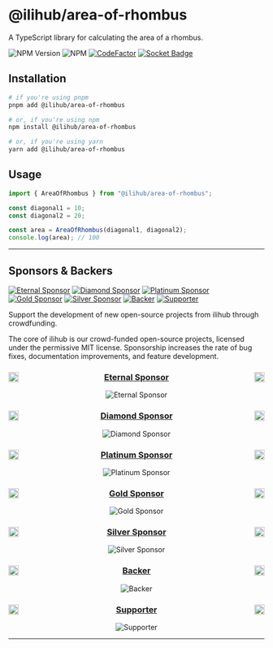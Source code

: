 # @ilihub/area-of-rhombus

A TypeScript library for calculating the area of a rhombus.

![NPM Version](https://img.shields.io/npm/v/%40ilihub%2Farea-of-rhombus?color=33cd56&logo=npm)
![NPM](https://img.shields.io/npm/l/%40ilihub%2Farea-of-rhombus)
[![CodeFactor](https://www.codefactor.io/repository/github/ilihub/npm/badge)](https://www.codefactor.io/repository/github/ilihub/npm)
[![Socket Badge](https://socket.dev/api/badge/npm/package/@ilihub/area-of-rhombus)](https://socket.dev/npm/package/@ilihub/area-of-rhombus)

## Installation

```bash
# if you're using pnpm
pnpm add @ilihub/area-of-rhombus

# or, if you're using npm
npm install @ilihub/area-of-rhombus

# or, if you're using yarn
yarn add @ilihub/area-of-rhombus
```

## Usage

```javascript
import { AreaOfRhombus } from "@ilihub/area-of-rhombus";

const diagonal1 = 10;
const diagonal2 = 20;

const area = AreaOfRhombus(diagonal1, diagonal2);
console.log(area); // 100
```

---

<!-- sponsors_and_backers_section_start -->

<!-- Please do not edit/update this section manually, it is automatically generated by the `sponsors.yml` workflow -->

## Sponsors & Backers

[![Eternal Sponsor][eternal_sponsor_img]][eternal_sponsor_url]
[![Diamond Sponsor][diamond_sponsor_img]][diamond_sponsor_url]
[![Platinum Sponsor][platinum_sponsor_img]][platinum_sponsor_url]
[![Gold Sponsor][gold_sponsor_img]][gold_sponsor_url]
[![Silver Sponsor][silver_sponsor_img]][silver_sponsor_url]
[![Backer][backer_img]][backer_url]
[![Supporter][supporter_img]][supporter_url]

Support the development of new open-source projects from ilihub through crowdfunding.

The core of ilihub is our crowd-funded open-source projects, licensed under the permissive MIT license. Sponsorship increases the rate of bug fixes, documentation improvements, and feature development.

<div align="center">

### <img align="left" width="20" src="https://em-content.zobj.net/source/skype/289/gem-stone_1f48e.png" /> [Eternal Sponsor][eternal_sponsor_url] <img align="right" width="20" src="https://em-content.zobj.net/source/skype/289/gem-stone_1f48e.png" />

![Eternal Sponsor][eternal_sponsor_logo_img]

### <img align="left" width="20" src="https://em-content.zobj.net/source/skype/289/gem-stone_1f48e.png" /> [Diamond Sponsor][diamond_sponsor_url] <img align="right" width="20" src="https://em-content.zobj.net/source/skype/289/gem-stone_1f48e.png" />

![Diamond Sponsor][diamond_sponsor_logo_img]

### <img align="left" width="20" src="https://em-content.zobj.net/source/microsoft-teams/363/glowing-star_1f31f.png" /> [Platinum Sponsor][platinum_sponsor_url] <img align="right" width="20" src="https://em-content.zobj.net/source/microsoft-teams/363/glowing-star_1f31f.png" />

![Platinum Sponsor][platinum_sponsor_logo_img]

### <img align="left" width="20" src="https://em-content.zobj.net/source/skype/289/1st-place-medal_1f947.png" /> [Gold Sponsor][gold_sponsor_url] <img align="right" width="20" src="https://em-content.zobj.net/source/skype/289/1st-place-medal_1f947.png" />

![Gold Sponsor][gold_sponsor_logo_img]

### <img align="left" width="20" src="https://em-content.zobj.net/source/skype/289/2nd-place-medal_1f948.png" /> [Silver Sponsor][silver_sponsor_url] <img align="right" width="20" src="https://em-content.zobj.net/source/skype/289/2nd-place-medal_1f948.png" />

![Silver Sponsor][silver_sponsor_logo_img]

### <img align="left" width="20" src="https://em-content.zobj.net/source/microsoft-teams/363/heart-with-ribbon_1f49d.png" /> [Backer][backer_url] <img align="right" width="20" src="https://em-content.zobj.net/source/microsoft-teams/363/heart-with-ribbon_1f49d.png" />

![Backer][backer_logo_img]

### <img align="left" width="20" src="https://em-content.zobj.net/source/microsoft-teams/363/handshake_1f91d.png" /> [Supporter][supporter_url] <img align="right" width="20" src="https://em-content.zobj.net/source/microsoft-teams/363/handshake_1f91d.png" />

![Supporter][supporter_logo_img]

</div>

<!-- Reference Links -->

[eternal_sponsor_img]: https://opencollective.com/ilihub/tiers/eternal-sponsor/badge.svg?label=%F0%9F%92%8E%20Eternal%20Sponsor%20%F0%9F%92%8E&color=brightgreen
[diamond_sponsor_img]: https://opencollective.com/ilihub/tiers/diamond-sponsor/badge.svg?label=%F0%9F%92%8E%20Diamond%20Sponsor%20%F0%9F%92%8E&color=brightgreen
[platinum_sponsor_img]: https://opencollective.com/ilihub/tiers/platinum-sponsor/badge.svg?label=%F0%9F%8C%9F%20Platinum%20Sponsor%20%F0%9F%8C%9F&color=brightgreen
[gold_sponsor_img]: https://opencollective.com/ilihub/tiers/gold-sponsor/badge.svg?label=%F0%9F%A5%87%20Gold%20Sponsor%20%F0%9F%A5%87&color=brightgreen
[silver_sponsor_img]: https://opencollective.com/ilihub/tiers/silver-sponsor/badge.svg?label=%F0%9F%A5%88%20Silver%20Sponsor%20%F0%9F%A5%88&color=brightgreen
[backer_img]: https://opencollective.com/ilihub/tiers/backer/badge.svg?label=%F0%9F%92%9D%20Backer%20%F0%9F%92%9D&color=brightgreen
[supporter_img]: https://opencollective.com/ilihub/tiers/supporter/badge.svg?label=%F0%9F%A4%9D%20Supporter%20%F0%9F%A4%9D&color=brightgreen
[eternal_sponsor_logo_img]: https://opencollective.com/ilihub/tiers/eternal-sponsor.svg?avatarHeight=164&width=600&button=false
[diamond_sponsor_logo_img]: https://opencollective.com/ilihub/tiers/diamond-sponsor.svg?avatarHeight=164&width=600&button=false
[platinum_sponsor_logo_img]: https://opencollective.com/ilihub/tiers/platinum-sponsor.svg?avatarHeight=128&width=600&button=false
[gold_sponsor_logo_img]: https://opencollective.com/ilihub/tiers/gold-sponsor.svg?avatarHeight=96&width=600&button=false
[silver_sponsor_logo_img]: https://opencollective.com/ilihub/tiers/silver-sponsor.svg?avatarHeight=84&width=600&button=false
[backer_logo_img]: https://opencollective.com/ilihub/tiers/backer.svg?avatarHeight=60&width=600
[supporter_logo_img]: https://opencollective.com/ilihub/tiers/supporter.svg?avatarHeight=36&width=600
[eternal_sponsor_url]: https://opencollective.com/ilihub/contribute/eternal-sponsor-66224
[diamond_sponsor_url]: https://opencollective.com/ilihub/contribute/diamond-sponsor-65913
[platinum_sponsor_url]: https://opencollective.com/ilihub/contribute/platinum-sponsor-65912
[gold_sponsor_url]: https://opencollective.com/ilihub/contribute/gold-sponsor-65914
[silver_sponsor_url]: https://opencollective.com/ilihub/contribute/silver-sponsor-65916
[backer_url]: https://opencollective.com/ilihub/contribute/backer-65354
[supporter_url]: https://opencollective.com/ilihub/contribute/supporter-65355

<!-- Reference Links End -->

<!-- sponsors_and_backers_section_end -->

---
